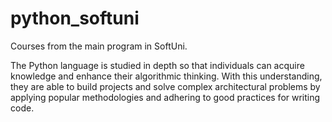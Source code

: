 # python_softuni

Courses from the main program in SoftUni.

The Python language is studied in depth so that individuals can acquire knowledge and enhance their algorithmic thinking. With this understanding, they are able to build projects and solve complex architectural problems by applying popular methodologies and adhering to good practices for writing code.

